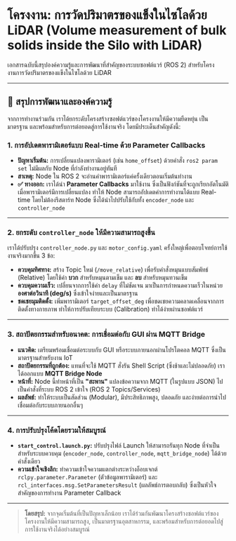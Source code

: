# โครงงาน: การวัดปริมาตรของแข็งในไซโลด้วย LiDAR (Volume measurement of bulk solids inside the Silo with LiDAR)

เอกสารฉบับนี้สรุปองค์ความรู้และการพัฒนาที่สำคัญของระบบซอฟต์แวร์ (ROS 2) สำหรับโครงงานการวัดปริมาตรของแข็งในไซโลด้วย LiDAR

---

## 📌 สรุปการพัฒนาและองค์ความรู้

จากการทำงานร่วมกัน เราได้ยกระดับโครงสร้างซอฟต์แวร์ของโครงงานให้มีความยืดหยุ่น เป็นมาตรฐาน และพร้อมสำหรับการต่อยอดสู่การใช้งานจริง โดยมีประเด็นสำคัญดังนี้:

### 1. การอัปเดตพารามิเตอร์แบบ Real-time ด้วย Parameter Callbacks

* **ปัญหาเริ่มต้น:** การเปลี่ยนแปลงพารามิเตอร์ (เช่น `home_offset`) ด้วยคำสั่ง `ros2 param set` ไม่มีผลกับ Node ที่กำลังทำงานอยู่ทันที
* **สาเหตุ:** Node ใน ROS 2 จะอ่านค่าพารามิเตอร์แค่ครั้งเดียวตอนเริ่มต้นทำงาน
* **✅ ทางออก:** เราได้นำ **Parameter Callbacks** มาใช้งาน ซึ่งเป็นฟังก์ชันที่จะถูกเรียกอัตโนมัติเมื่อพารามิเตอร์มีการเปลี่ยนแปลง ทำให้ Node สามารถอัปเดตค่าการทำงานได้แบบ Real-time โดยไม่ต้องรีสตาร์ท Node ซึ่งได้นำไปปรับใช้กับทั้ง `encoder_node` และ `controller_node`

---

### 2. ยกระดับ `controller_node` ให้มีความสามารถสูงขึ้น

เราได้ปรับปรุง `controller_node.py` และ `motor_config.yaml` ครั้งใหญ่เพื่อตอบโจทย์การใช้งานจริงมากขึ้น 3 ข้อ:

* **ควบคุมทิศทาง:** สร้าง Topic ใหม่ (`/move_relative`) เพื่อรับคำสั่งหมุนแบบสัมพัทธ์ (Relative) โดยใช้ค่า **บวก** สำหรับหมุนตามเข็ม และ **ลบ** สำหรับหมุนทวนเข็ม
* **ควบคุมความเร็ว:** เปลี่ยนจากการใช้ค่า `delay` ที่ไม่ชัดเจน มาเป็นการกำหนดความเร็วในหน่วย **องศาต่อวินาที (deg/s)** ซึ่งเข้าใจง่ายและเป็นมาตรฐาน
* **ชดเชยมุมติดตั้ง:** เพิ่มพารามิเตอร์ `target_offset_deg` เพื่อชดเชยความคลาดเคลื่อนจากการติดตั้งทางกายภาพ ทำให้การปรับเทียบระบบ (Calibration) ทำได้ง่ายผ่านซอฟต์แวร์

---

### 3. สถาปัตยกรรมสำหรับอนาคต: การเชื่อมต่อกับ GUI ผ่าน MQTT Bridge

* **แนวคิด:** เตรียมพร้อมเชื่อมต่อระบบกับ GUI หรือระบบภายนอกผ่านโปรโตคอล MQTT ซึ่งเป็นมาตรฐานสำหรับงาน IoT
* **สถาปัตยกรรมที่ถูกต้อง:** แทนที่จะใช้ MQTT สั่งรัน Shell Script (ซึ่งช้าและไม่ปลอดภัย) เราได้ออกแบบ **MQTT Bridge Node**
* **หน้าที่:** Node นี้ทำหน้าที่เป็น **"สะพาน"** แปลงข้อความจาก MQTT (ในรูปแบบ JSON) ไปเป็นคำสั่งที่ระบบ ROS 2 เข้าใจ (ROS 2 Topics/Services)
* **ผลลัพธ์:** ทำให้ระบบเป็นสัดส่วน (Modular), มีประสิทธิภาพสูง, ปลอดภัย และง่ายต่อการนำไปเชื่อมต่อกับระบบภายนอกอื่นๆ

---

### 4. การปรับปรุงโค้ดโดยรวมให้สมบูรณ์

* **`start_control.launch.py`:** ปรับปรุงไฟล์ Launch ให้สามารถรันทุก Node ที่จำเป็นสำหรับระบบควบคุม (`encoder_node`, `controller_node`, `mqtt_bridge_node`) ได้ด้วยคำสั่งเดียว
* **ความเข้าใจเชิงลึก:** ทำความเข้าใจความแตกต่างระหว่างอ็อบเจกต์ `rclpy.parameter.Parameter` (ตัวข้อมูลพารามิเตอร์) และ `rcl_interfaces.msg.SetParametersResult` (ผลลัพธ์การตอบกลับ) ซึ่งเป็นหัวใจสำคัญของการทำงาน Parameter Callback

---

> **โดยสรุป:** จากจุดเริ่มต้นที่เป็นปัญหาเล็กน้อย เราได้ร่วมกันพัฒนาโครงสร้างซอฟต์แวร์ของโครงงานให้มีความสามารถสูง, เป็นมาตรฐานอุตสาหกรรม, และพร้อมสำหรับการต่อยอดไปสู่การใช้งานจริงได้อย่างสมบูรณ์
